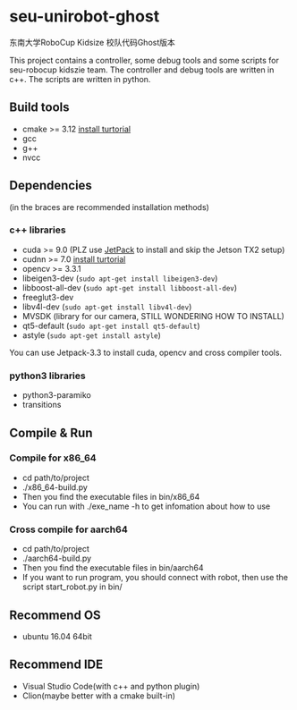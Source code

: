 # seu-unirobot-ghost
东南大学RoboCup Kidsize 校队代码Ghost版本

This project contains a controller, some debug tools and some scripts for seu-robocup kidszie team. The controller and debug tools are written in c++. The scripts are written in python.

## Build tools
* cmake >= 3.12 [install turtorial](https://www.linuxidc.com/Linux/2018-09/154165.htm)
* gcc
* g++
* nvcc

## Dependencies
(in the braces are recommended installation methods)

### c++ libraries
* cuda >= 9.0 (PLZ use [JetPack](https://docs.nvidia.com/jetson/archives/jetpack-archived/jetpack-33/index.html#jetpack/3.3/install.htm%3FTocPath%3D_____3) to install and skip the Jetson TX2 setup)
* cudnn >= 7.0 [install turtorial](https://blog.csdn.net/lucifer_zzq/article/details/76675239)
* opencv >= 3.3.1
* libeigen3-dev (`sudo apt-get install libeigen3-dev`)
* libboost-all-dev (`sudo apt-get install libboost-all-dev`)
* freeglut3-dev
* libv4l-dev (`sudo apt-get install libv4l-dev`)
* MVSDK (library for our camera, STILL WONDERING HOW TO INSTALL)
* qt5-default (`sudo apt-get install qt5-default`)
* astyle (`sudo apt-get install astyle`)

You can use Jetpack-3.3 to install cuda, opencv and cross compiler tools.

### python3 libraries
* python3-paramiko
* transitions

## Compile & Run

### Compile for x86_64
* cd path/to/project
* ./x86_64-build.py
* Then you find the executable files in bin/x86_64
* You can run with ./exe_name -h to get infomation about how to use

### Cross compile for aarch64
* cd path/to/project
* ./aarch64-build.py
* Then you find the executable files in bin/aarch64
* If you want to run program, you should connect with robot, then use the script start_robot.py in bin/

## Recommend OS
* ubuntu 16.04 64bit

## Recommend IDE
* Visual Studio Code(with c++ and python plugin)
* Clion(maybe better with a cmake built-in)

